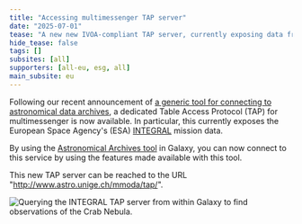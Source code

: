 ```yaml
---
title: "Accessing multimessenger TAP server"
date: "2025-07-01"
tease: "A new new IVOA-compliant TAP server, currently exposing data from the INTEGRAl mission, is now directly accessible from Galaxy."
hide_tease: false
tags: []
subsites: [all]
supporters: [all-eu, esg, all]
main_subsite: eu
---
```


Following our recent announcement of [a generic tool for connecting to astronomical data archives](https://galaxyproject.org/news/2023-09-07-esg-wp5-astronomy-archives/), a dedicated Table Access Protocol (TAP) for multimessenger is now available. In particular, this currently exposes the European Space Agency's (ESA) [INTEGRAL](https://www.esa.int/Science_Exploration/Space_Science/Integral) mission data.

By using the [Astronomical Archives tool](https://usegalaxy.eu/root?tool_id=astronomical_archives) in Galaxy, you can now connect to this service by using the features made available with this tool. 

This new TAP server can be reached to the URL "http://www.astro.unige.ch/mmoda/tap/".

<div class="center">
<div class="img-sizer" style="width: 100%">

![Querying the INTEGRAL TAP server from within Galaxy to find observations of the Crab Nebula.](galaxy-integral-tap.png)</div>  

<figcaption>

</figcaption>
</div>